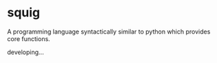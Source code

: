 # squig

A programming language syntactically similar to python which provides core functions.

developing...
